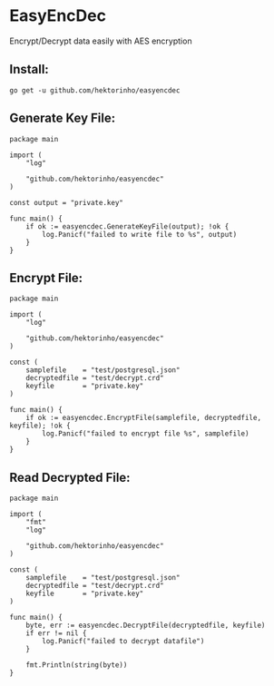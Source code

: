 # EasyEncDec
Encrypt/Decrypt data easily with AES encryption

## Install:
`go get -u github.com/hektorinho/easyencdec`

## Generate Key File:
```golang
package main

import (
	"log"

	"github.com/hektorinho/easyencdec"
)

const output = "private.key"

func main() {
	if ok := easyencdec.GenerateKeyFile(output); !ok {
		log.Panicf("failed to write file to %s", output)
	}
}
```

## Encrypt File:
```golang
package main

import (
	"log"

	"github.com/hektorinho/easyencdec"
)

const (
	samplefile    = "test/postgresql.json"
	decryptedfile = "test/decrypt.crd"
	keyfile       = "private.key"
)

func main() {
	if ok := easyencdec.EncryptFile(samplefile, decryptedfile, keyfile); !ok {
		log.Panicf("failed to encrypt file %s", samplefile)
	}
}
```

## Read Decrypted File:
```golang
package main

import (
	"fmt"
	"log"

	"github.com/hektorinho/easyencdec"
)

const (
	samplefile    = "test/postgresql.json"
	decryptedfile = "test/decrypt.crd"
	keyfile       = "private.key"
)

func main() {
	byte, err := easyencdec.DecryptFile(decryptedfile, keyfile)
	if err != nil {
		log.Panicf("failed to decrypt datafile")
	}

	fmt.Println(string(byte))
}
```
